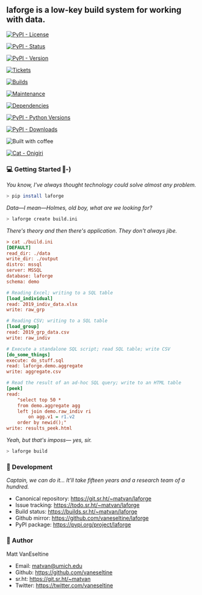 <h2> laforge is a low-key build system for working with data.</h2>

[![PyPI - License](https://img.shields.io/pypi/l/laforge.svg?color=violet&style=flat-square)](https://www.gnu.org/licenses/agpl-3.0)<br>

[![PyPI - Status](https://img.shields.io/pypi/status/laforge.svg?style=flat-square&label=pypi%20status)](https://pypi.python.org/pypi/laforge)<br>

[![PyPI - Version](https://img.shields.io/pypi/v/laforge.svg?style=flat-square&label=pypi%20version)](https://pypi.python.org/pypi/laforge)<br>

[![Tickets](https://img.shields.io/badge/tickets-todo.sr.ht-yellow.svg?style=flat-square)](https://todo.sr.ht/~matvan/laforge)<br>

[![Builds](https://img.shields.io/badge/builds-builds.sr.ht-green.svg?style=flat-square)](https://builds.sr.ht/~matvan/laforge)<br>

[![Maintenance](https://img.shields.io/maintenance/yes/2019.svg?style=flat-square&label=actively%20maintained)](https://git.sr.ht/~matvan/laforge)<br>

[![Dependencies](https://img.shields.io/librariesio/release/pypi/laforge.svg?style=flat-square)](https://libraries.io/pypi/laforge)<br>

[![PyPI - Python Versions](https://img.shields.io/pypi/pyversions/laforge.svg?&style=flat-square)](https://pypi.python.org/pypi/laforge)<br>

[![PyPI - Downloads](https://img.shields.io/pypi/dw/laforge.svg?color=blueviolet&style=flat-square)](https://pepy.tech/project/laforge/week)<br>

![Built with coffee](https://img.shields.io/badge/built_with-coffee-5C4033.svg?style=flat-square)<br>

[![Cat - Onigiri](https://img.shields.io/badge/project_cat-Onigiri-333.svg?style=flat-square)](https://raw.githubusercontent.com/vaneseltine/vaneseltine.github.io/master/Oni.jpg)<br>

<!--![GitHub release](https://img.shields.io/github/release-pre/vaneseltine/laforge.svg?label=github%20mirror&style=flat-square) -->
<!--![GitHub release](https://img.shields.io/readthedocs/laforge.svg?style=flat-square) <!-- https://readthedocs.org/dashboard/> -->

### 💻 Getting Started ‖-)
 
*You know, I've always thought technology could solve almost any problem.*

```sh
> pip install laforge
```

*Data—I mean—Holmes, old boy, what are we looking for?*

```sh
> laforge create build.ini
```

*There's theory and then there's application. They don't always jibe.*

```ini
> cat ./build.ini
[DEFAULT]
read_dir: ./data
write_dir: ./output
distro: mssql
server: MSSQL
database: laforge
schema: demo

# Reading Excel; writing to a SQL table
[load_individual] 
read: 2019_indiv_data.xlsx
write: raw_grp

# Reading CSV; writing to a SQL table
[load_group] 
read: 2019_grp_data.csv
write: raw_indiv

# Execute a standalone SQL script; read SQL table; write CSV
[do_some_things] 
execute: do_stuff.sql
read: laforge.demo.aggregate
write: aggregate.csv

# Read the result of an ad-hoc SQL query; write to an HTML table
[peek] 
read: 
    "select top 50 * 
    from demo.aggregate agg
    left join demo.raw_indiv ri 
        on agg.v1 = r1.v2
    order by newid();"
write: results_peek.html 
```

*Yeah, but that's imposs— yes, sir.*

```sh
> laforge build
```

### 🚧 Development

*Captain, we can do it... It'll take fifteen years and a research team of a hundred.*

- Canonical repository: https://git.sr.ht/~matvan/laforge
- Issue tracking: https://todo.sr.ht/~matvan/laforge
- Build status: https://builds.sr.ht/~matvan/laforge
- Github mirror: https://github.com/vaneseltine/laforge
- PyPI package: https://pypi.org/project/laforge

### 🧙‍ Author

Matt VanEseltine
- Email: matvan@umich.edu
- Github: https://github.com/vaneseltine
- sr.ht: https://git.sr.ht/~matvan
- Twitter: https://twitter.com/vaneseltine
